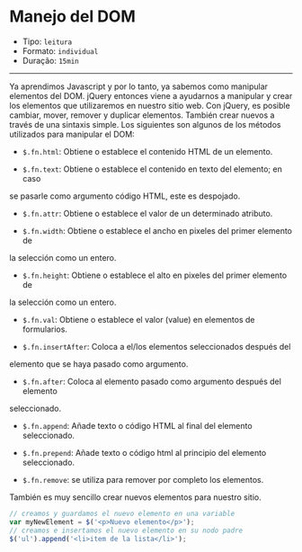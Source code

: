 # Manejo del DOM

* Tipo: `leitura`
* Formato: `individual`
* Duração: `15min`

***

Ya aprendimos Javascript y por lo tanto, ya sabemos como manipular elementos
del DOM. jQuery entonces viene a ayudarnos a manipular y crear los elementos
que utilizaremos en nuestro sitio web.
Con jQuery, es posible cambiar, mover, remover y duplicar elementos. También
crear nuevos a través de una sintaxis simple.
Los siguientes son algunos de los métodos utilizados para manipular el DOM:

* `$.fn.html`: Obtiene o establece el contenido HTML de un elemento.

* `$.fn.text`: Obtiene o establece el contenido en texto del elemento; en caso

se pasarle como argumento código HTML, este es despojado.

* `$.fn.attr`: Obtiene o establece el valor de un determinado atributo.

* `$.fn.width`: Obtiene o establece el ancho en pixeles del primer elemento de

la selección como un entero.

* `$.fn.height`: Obtiene o establece el alto en pixeles del primer elemento de

la selección como un entero.

* `$.fn.val`: Obtiene o establece el valor (value) en elementos de formularios.

* `$.fn.insertAfter`: Coloca a el/los elementos seleccionados después del

elemento que se haya pasado como argumento.

* `$.fn.after`: Coloca al elemento pasado como argumento después del elemento

seleccionado.

* `$.fn.append`: Añade texto o código HTML al final del elemento seleccionado.

* `$.fn.prepend`: Añade texto o código html al principio del elemento seleccionado.

* `$.fn.remove`: se utiliza para remover por completo los elementos.

También es muy sencillo crear nuevos elementos para nuestro sitio.

```js
// creamos y guardamos el nuevo elemento en una variable
var myNewElement = $('<p>Nuevo elemento</p>');
// creamos e insertamos el nuevo elemento en su nodo padre
$('ul').append('<li>item de la lista</li>');
```
